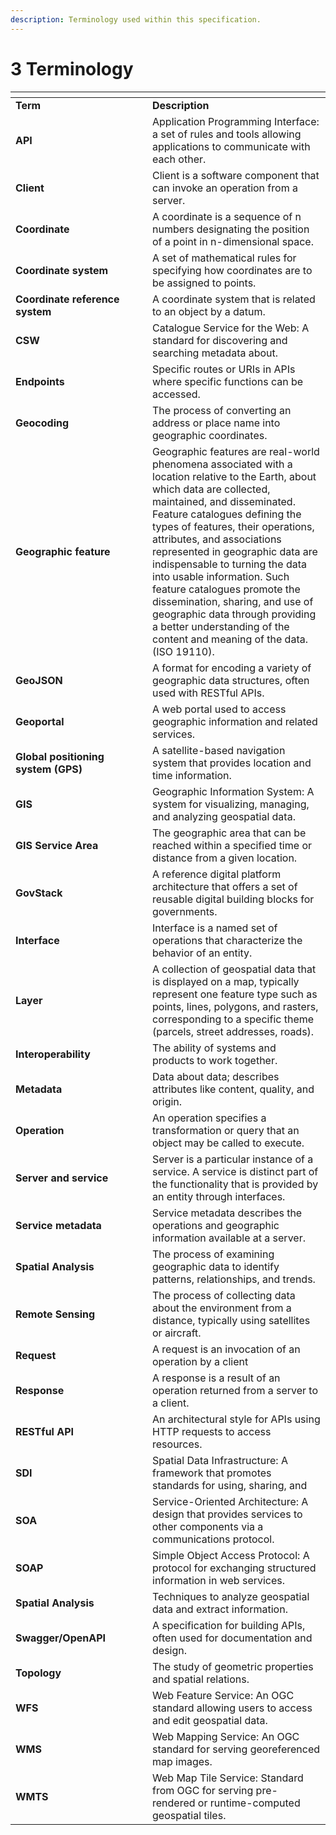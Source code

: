 ```yaml
---
description: Terminology used within this specification.
---
```


# 3 Terminology



<table data-header-hidden><thead><tr><th width="203"></th><th></th></tr></thead><tbody><tr><td><strong>Term</strong></td><td><strong>Description</strong></td></tr><tr><td><strong>API</strong></td><td>Application Programming Interface: a set of rules and tools allowing applications to communicate with each other.</td></tr><tr><td><strong>Client</strong></td><td>Client is a software component that can invoke an operation from a server.</td></tr><tr><td><strong>Coordinate</strong></td><td>A coordinate is a sequence of n numbers designating the position of a point in n-dimensional space.</td></tr><tr><td><strong>Coordinate system</strong></td><td>A set of mathematical rules for specifying how coordinates are to be assigned to points.</td></tr><tr><td><strong>Coordinate reference system</strong></td><td>A coordinate system that is related to an object by a datum.</td></tr><tr><td><strong>CSW</strong></td><td>Catalogue Service for the Web: A standard for discovering and searching metadata about.</td></tr><tr><td><strong>Endpoints</strong></td><td>Specific routes or URIs in APIs where specific functions can be accessed.</td></tr><tr><td><strong>Geocoding</strong></td><td>The process of converting an address or place name into geographic coordinates.</td></tr><tr><td><strong>Geographic feature</strong></td><td>Geographic features are real-world phenomena associated with a location relative to the Earth, about which data are collected, maintained, and disseminated. Feature catalogues defining the types of features, their operations, attributes, and associations represented in geographic data are indispensable to turning the data into usable information. Such feature catalogues promote the dissemination, sharing, and use of geographic data through providing a better understanding of the content and meaning of the data. (ISO 19110).</td></tr><tr><td><strong>GeoJSON</strong></td><td>A format for encoding a variety of geographic data structures, often used with RESTful APIs.</td></tr><tr><td><strong>Geoportal</strong></td><td>A web portal used to access geographic information and related services.</td></tr><tr><td><strong>Global positioning system (GPS)</strong></td><td>A satellite-based navigation system that provides location and time information.</td></tr><tr><td><strong>GIS</strong></td><td>Geographic Information System: A system for visualizing, managing, and analyzing geospatial data.</td></tr><tr><td><strong>GIS Service Area</strong></td><td>The geographic area that can be reached within a specified time or distance from a given location.</td></tr><tr><td><strong>GovStack</strong></td><td>A reference digital platform architecture that offers a set of reusable digital building blocks for governments.</td></tr><tr><td><strong>Interface</strong></td><td>Interface is a named set of operations that characterize the behavior of an entity.</td></tr><tr><td><strong>Layer</strong></td><td>A collection of geospatial data that is displayed on a map, typically represent one feature type such as points, lines, polygons, and rasters, corresponding to a specific theme (parcels, street addresses, roads). </td></tr><tr><td><strong>Interoperability</strong></td><td>The ability of systems and products to work together.</td></tr><tr><td><strong>Metadata</strong></td><td>Data about data; describes attributes like content, quality, and origin.</td></tr><tr><td><strong>Operation</strong></td><td>An operation specifies a transformation or query that an object may be called to execute.</td></tr><tr><td><strong>Server and service</strong></td><td>Server is a particular instance of a service. A service is distinct part of the functionality that is provided by an entity through interfaces.</td></tr><tr><td><strong>Service metadata</strong></td><td>Service metadata describes the operations and geographic information available at a server.</td></tr><tr><td><strong>Spatial Analysis</strong></td><td>The process of examining geographic data to identify patterns, relationships, and trends.</td></tr><tr><td><strong>Remote Sensing</strong></td><td>The process of collecting data about the environment from a distance, typically using satellites or aircraft.</td></tr><tr><td><strong>Request</strong></td><td>A request is an invocation of an operation by a client</td></tr><tr><td><strong>Response</strong></td><td>A response is a result of an operation returned from a server to a client.</td></tr><tr><td><strong>RESTful API</strong></td><td>An architectural style for APIs using HTTP requests to access resources.</td></tr><tr><td><strong>SDI</strong></td><td>Spatial Data Infrastructure: A framework that promotes standards for using, sharing, and</td></tr><tr><td><strong>SOA</strong></td><td>Service-Oriented Architecture: A design that provides services to other components via a communications protocol.</td></tr><tr><td><strong>SOAP</strong></td><td>Simple Object Access Protocol: A protocol for exchanging structured information in web services.</td></tr><tr><td><strong>Spatial Analysis</strong></td><td>Techniques to analyze geospatial data and extract information.</td></tr><tr><td><strong>Swagger/OpenAPI</strong></td><td>A specification for building APIs, often used for documentation and design.</td></tr><tr><td><strong>Topology</strong></td><td>The study of geometric properties and spatial relations.</td></tr><tr><td><strong>WFS</strong></td><td>Web Feature Service: An OGC standard allowing users to access and edit geospatial data.</td></tr><tr><td><strong>WMS</strong></td><td>Web Mapping Service: An OGC standard for serving georeferenced map images.</td></tr><tr><td><strong>WMTS</strong></td><td>Web Map Tile Service: Standard from OGC for serving pre-rendered or runtime-computed geospatial tiles.</td></tr></tbody></table>





